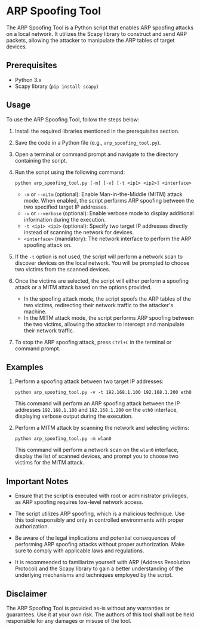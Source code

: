 # ARP Spoofing Tool

The ARP Spoofing Tool is a Python script that enables ARP spoofing attacks on a local network. It utilizes the Scapy library to construct and send ARP packets, allowing the attacker to manipulate the ARP tables of target devices.

## Prerequisites

- Python 3.x
- Scapy library (`pip install scapy`)

## Usage

To use the ARP Spoofing Tool, follow the steps below:

1. Install the required libraries mentioned in the prerequisites section.

2. Save the code in a Python file (e.g., `arp_spoofing_tool.py`).

3. Open a terminal or command prompt and navigate to the directory containing the script.

4. Run the script using the following command:

   ```
   python arp_spoofing_tool.py [-m] [-v] [-t <ip1> <ip2>] <interface>
   ```

   - `-m` or `--mitm` (optional): Enable Man-in-the-Middle (MITM) attack mode. When enabled, the script performs ARP spoofing between the two specified target IP addresses.
   - `-v` or `--verbose` (optional): Enable verbose mode to display additional information during the execution.
   - `-t <ip1> <ip2>` (optional): Specify two target IP addresses directly instead of scanning the network for devices.
   - `<interface>` (mandatory): The network interface to perform the ARP spoofing attack on.

5. If the `-t` option is not used, the script will perform a network scan to discover devices on the local network. You will be prompted to choose two victims from the scanned devices.

6. Once the victims are selected, the script will either perform a spoofing attack or a MITM attack based on the options provided.

   - In the spoofing attack mode, the script spoofs the ARP tables of the two victims, redirecting their network traffic to the attacker's machine.
   - In the MITM attack mode, the script performs ARP spoofing between the two victims, allowing the attacker to intercept and manipulate their network traffic.

7. To stop the ARP spoofing attack, press `Ctrl+C` in the terminal or command prompt.

## Examples

1. Perform a spoofing attack between two target IP addresses:

   ```
   python arp_spoofing_tool.py -v -t 192.168.1.100 192.168.1.200 eth0
   ```

   This command will perform an ARP spoofing attack between the IP addresses `192.168.1.100` and `192.168.1.200` on the `eth0` interface, displaying verbose output during the execution.

2. Perform a MITM attack by scanning the network and selecting victims:

   ```
   python arp_spoofing_tool.py -m wlan0
   ```

   This command will perform a network scan on the `wlan0` interface, display the list of scanned devices, and prompt you to choose two victims for the MITM attack.

## Important Notes

- Ensure that the script is executed with root or administrator privileges, as ARP spoofing requires low-level network access.

- The script utilizes ARP spoofing, which is a malicious technique. Use this tool responsibly and only in controlled environments with proper authorization.

- Be aware of the legal implications and potential consequences of performing ARP spoofing attacks without proper authorization. Make sure to comply with applicable laws and regulations.

- It is recommended to familiarize yourself with ARP (Address Resolution Protocol) and the Scapy library to gain a better understanding of the underlying mechanisms and techniques employed by the script.

## Disclaimer

The ARP Spoofing Tool is provided as-is without any warranties or guarantees. Use it at your own risk. The authors of this tool shall not be held responsible for any damages or misuse of the tool.